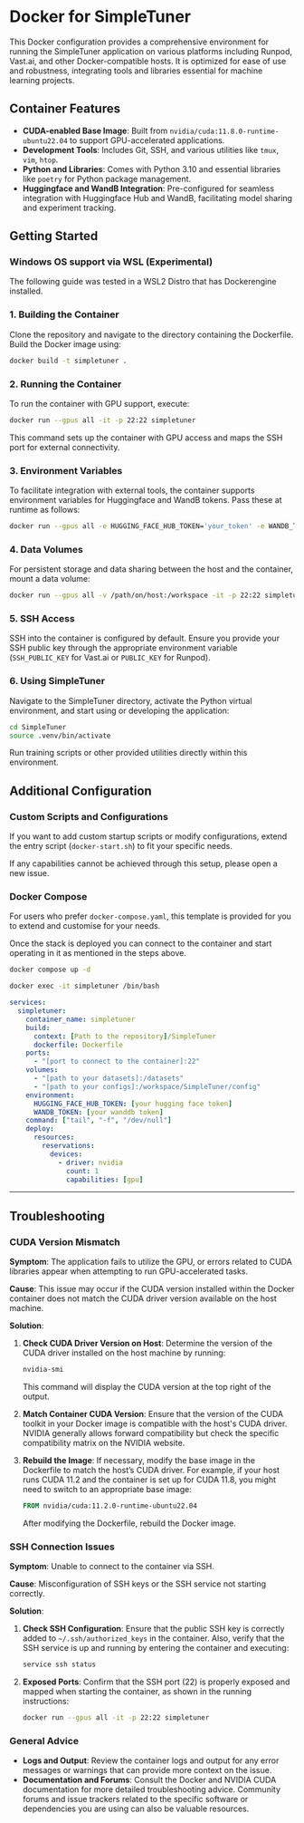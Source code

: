 # Docker for SimpleTuner

This Docker configuration provides a comprehensive environment for running the SimpleTuner application on various platforms including Runpod, Vast.ai, and other Docker-compatible hosts. It is optimized for ease of use and robustness, integrating tools and libraries essential for machine learning projects.

## Container Features

- **CUDA-enabled Base Image**: Built from `nvidia/cuda:11.8.0-runtime-ubuntu22.04` to support GPU-accelerated applications.
- **Development Tools**: Includes Git, SSH, and various utilities like `tmux`, `vim`, `htop`.
- **Python and Libraries**: Comes with Python 3.10 and essential libraries like `poetry` for Python package management.
- **Huggingface and WandB Integration**: Pre-configured for seamless integration with Huggingface Hub and WandB, facilitating model sharing and experiment tracking.

## Getting Started

### Windows OS support via WSL (Experimental)

The following guide was tested in a WSL2 Distro that has Dockerengine installed.


### 1. Building the Container

Clone the repository and navigate to the directory containing the Dockerfile. Build the Docker image using:

```bash
docker build -t simpletuner .
```

### 2. Running the Container

To run the container with GPU support, execute:

```bash
docker run --gpus all -it -p 22:22 simpletuner
```

This command sets up the container with GPU access and maps the SSH port for external connectivity.

### 3. Environment Variables

To facilitate integration with external tools, the container supports environment variables for Huggingface and WandB tokens. Pass these at runtime as follows:

```bash
docker run --gpus all -e HUGGING_FACE_HUB_TOKEN='your_token' -e WANDB_TOKEN='your_token' -it -p 22:22 simpletuner
```

### 4. Data Volumes

For persistent storage and data sharing between the host and the container, mount a data volume:

```bash
docker run --gpus all -v /path/on/host:/workspace -it -p 22:22 simpletuner
```

### 5. SSH Access

SSH into the container is configured by default. Ensure you provide your SSH public key through the appropriate environment variable (`SSH_PUBLIC_KEY` for Vast.ai or `PUBLIC_KEY` for Runpod).

### 6. Using SimpleTuner

Navigate to the SimpleTuner directory, activate the Python virtual environment, and start using or developing the application:

```bash
cd SimpleTuner
source .venv/bin/activate
```

Run training scripts or other provided utilities directly within this environment.

## Additional Configuration

### Custom Scripts and Configurations

If you want to add custom startup scripts or modify configurations, extend the entry script (`docker-start.sh`) to fit your specific needs.

If any capabilities cannot be achieved through this setup, please open a new issue.

### Docker Compose

For users who prefer `docker-compose.yaml`, this template is provided for you to extend and customise for your needs.

Once the stack is deployed you can connect to the container and start operating in it as mentioned in the steps above.

```bash
docker compose up -d

docker exec -it simpletuner /bin/bash
```

```docker-compose.yaml
services:
  simpletuner:
    container_name: simpletuner
    build:
      context: [Path to the repository]/SimpleTuner
      dockerfile: Dockerfile
    ports:
      - "[port to connect to the container]:22"
    volumes:
      - "[path to your datasets]:/datasets"
      - "[path to your configs]:/workspace/SimpleTuner/config"
    environment:
      HUGGING_FACE_HUB_TOKEN: [your hugging face token]
      WANDB_TOKEN: [your wanddb token]
    command: ["tail", "-f", "/dev/null"]
    deploy:
      resources:
        reservations:
          devices:
            - driver: nvidia
              count: 1
              capabilities: [gpu]
```


---

## Troubleshooting

### CUDA Version Mismatch

**Symptom**: The application fails to utilize the GPU, or errors related to CUDA libraries appear when attempting to run GPU-accelerated tasks.

**Cause**: This issue may occur if the CUDA version installed within the Docker container does not match the CUDA driver version available on the host machine.

**Solution**:
1. **Check CUDA Driver Version on Host**: Determine the version of the CUDA driver installed on the host machine by running:
   ```bash
   nvidia-smi
   ```
   This command will display the CUDA version at the top right of the output.

2. **Match Container CUDA Version**: Ensure that the version of the CUDA toolkit in your Docker image is compatible with the host's CUDA driver. NVIDIA generally allows forward compatibility but check the specific compatibility matrix on the NVIDIA website.

3. **Rebuild the Image**: If necessary, modify the base image in the Dockerfile to match the host’s CUDA driver. For example, if your host runs CUDA 11.2 and the container is set up for CUDA 11.8, you might need to switch to an appropriate base image:
   ```Dockerfile
   FROM nvidia/cuda:11.2.0-runtime-ubuntu22.04
   ```
   After modifying the Dockerfile, rebuild the Docker image.

### SSH Connection Issues

**Symptom**: Unable to connect to the container via SSH.

**Cause**: Misconfiguration of SSH keys or the SSH service not starting correctly.

**Solution**:
1. **Check SSH Configuration**: Ensure that the public SSH key is correctly added to `~/.ssh/authorized_keys` in the container. Also, verify that the SSH service is up and running by entering the container and executing:
   ```bash
   service ssh status
   ```
2. **Exposed Ports**: Confirm that the SSH port (22) is properly exposed and mapped when starting the container, as shown in the running instructions:
   ```bash
   docker run --gpus all -it -p 22:22 simpletuner
   ```

### General Advice

- **Logs and Output**: Review the container logs and output for any error messages or warnings that can provide more context on the issue.
- **Documentation and Forums**: Consult the Docker and NVIDIA CUDA documentation for more detailed troubleshooting advice. Community forums and issue trackers related to the specific software or dependencies you are using can also be valuable resources.